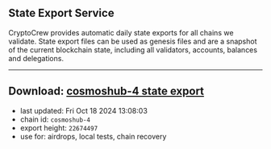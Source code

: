 ## State Export Service
CryptoCrew provides automatic daily state exports for all chains we validate. State export files can be used as genesis files and are a snapshot of the current blockchain state, including all validators, accounts, balances and delegations.

---
**Download: [cosmoshub-4 state export](https://dl-eu2.ccvalidators.com/SERVICE/cosmoshub/cosmoshub-4_export_22674497.json)**
---

- last updated: Fri Oct 18 2024 13:08:03
- chain id: `cosmoshub-4`
- export height: `22674497`
- use for: airdrops, local tests, chain recovery
